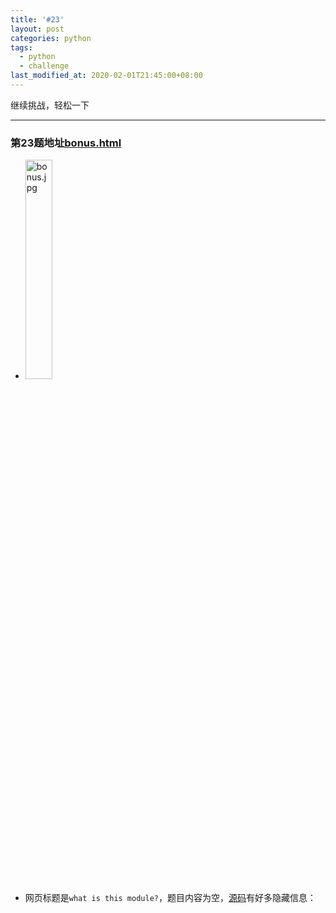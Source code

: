 ```yaml
---
title: '#23'
layout: post
categories: python
tags:
  - python
  - challenge
last_modified_at: 2020-02-01T21:45:00+08:00
---
```


继续挑战，轻松一下

---
### 第23题地址[bonus.html](http://www.pythonchallenge.com/pc/hex/bonus.html)
* <img src="http://butter:fly@www.pythonchallenge.com/pc/hex/bonus.jpg" alt="bonus.jpg" width="30%" height="30%">
* 网页标题是`what is this module?`，题目内容为空，[源码]()有好多隐藏信息：
> <!--
> TODO: do you owe someone an apology? now it is a good time to
> tell him that you are sorry. Please show good manners although
> it has nothing to do with this level.
> --\><br>
> <!-- 	it can't find it. this is an undocumented module. --\><br>
> <!--
> 'va gur snpr bs jung?'
> --\>

首先是这个`TODO`，是因为**第19题**[bin.html](http://www.pythonchallenge.com/pc/hex/bin.html)那封骂人的邮件需要给**Leopold**道歉，又说跟这题没关系，先不管它了，记下来，可能以后会用到。

---

然后标题问`这是什么模块？`，提示里说`找不到，这是一个没有文档的模块`，最后是一段乱码，估计是初级密码学。图片是一头牛。

先是关键要找到问题问的是什么模块。根据模块的特点——没有文档，通过搜索和本机`python`库里面查找，发现一个叫`this`的模块，简单且没有文档！


```python
import this
print(dir(this))
```

    The Zen of Python, by Tim Peters
    
    Beautiful is better than ugly.
    Explicit is better than implicit.
    Simple is better than complex.
    Complex is better than complicated.
    Flat is better than nested.
    Sparse is better than dense.
    Readability counts.
    Special cases aren't special enough to break the rules.
    Although practicality beats purity.
    Errors should never pass silently.
    Unless explicitly silenced.
    In the face of ambiguity, refuse the temptation to guess.
    There should be one-- and preferably only one --obvious way to do it.
    Although that way may not be obvious at first unless you're Dutch.
    Now is better than never.
    Although never is often better than *right* now.
    If the implementation is hard to explain, it's a bad idea.
    If the implementation is easy to explain, it may be a good idea.
    Namespaces are one honking great idea -- let's do more of those!
    ['__builtins__', '__cached__', '__doc__', '__file__', '__loader__', '__name__', '__package__', '__spec__', 'c', 'd', 'i', 's']


我们去看`this`的源码[this.py](https://github.com/python/cpython/blob/master/Lib/this.py)，发现`this.s`是一长串乱码，`this.d`是一个密码字典，将那串乱码翻译成了上面的**Python之禅**：
> Python之禅 最早由 Tim Peters在Python邮件列表中发表，它包含了影响Python编程语言设计的19条软件编写原则。在最初及后来的一些版本中，一共包含20条，其中第20条是“这一条留空（...）请 Guido 来填写“。这留空的一条从未公布也可能并不存在。这些文本属于 公共领域。
>
> Python之禅作为一个信息条款被录入Python增强建议（PEP）的第20条，在Python语言的官方网站也能找到。它还作为复活节彩蛋被包含在Python解释器中。如果输入 import this 就会在Python的编程环境IDLE中显示。
>
> 优美优于丑陋，<br>
> 明了优于隐晦；<br>
> 简单优于复杂，<br>
> 复杂优于凌乱，<br>
> 扁平优于嵌套，<br>
> 稀疏优于稠密，<br>
> 可读性很重要！<br>
> 即使实用比纯粹更优，<br>
> 特例亦不可违背原则。<br>
> 错误绝不能悄悄忽略，<br>
> 除非它明确需要如此。<br>
> 面对不确定性，<br>
> 拒绝妄加猜测。<br>
> 任何问题应有一种，<br>
> 且最好只有一种，<br>
> 显而易见的解决方法。<br>
> 尽管这方法一开始并非如此直观，<br>
> 除非你是荷兰人。<br>
> 做优于不做，<br>
> 然而不假思索还不如不做。<br>
> 很难解释的，必然是坏方法。<br>
> 很好解释的，可能是好方法。<br>
> 命名空间是个绝妙的主意，<br>
> 我们应好好利用它。
> ###### From [wikipedia.org](https://zh.wikipedia.org/wiki/Python%E4%B9%8B%E7%A6%85)

这么看来，还剩下的那段乱码有解了：


```python
print(''.join(this.d.get(c, c) for c in 'va gur snpr bs jung?'))
```

    in the face of what?


问题看上去很熟悉。我们在**Python之禅**里面找到一句：
> In the face of ambiguity, refuse the temptation to guess.

我们把地址改为[ambiguity.html](http://www.pythonchallenge.com/pc/hex/ambiguity.html)，来到了下一题！

### 总结：这一题算是一个歇息的地方。了解了一下Python之禅和`this`模块。
###### 本题代码地址[23_bonus.ipynb](https://github.com/StevenPZChan/pythonchallenge/blob/notebook/nbfiles/23_bonus.ipynb)
